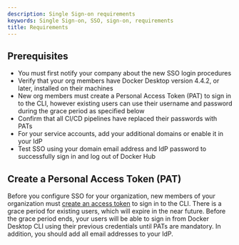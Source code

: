 ```yaml
---
description: Single Sign-on requirements
keywords: Single Sign-on, SSO, sign-on, requirements
title: Requirements
---
```


## Prerequisites

* You must first notify your company about the new SSO login procedures
* Verify that your org members have Docker Desktop version 4.4.2, or later, installed on their machines
* New org members must create a Personal Access Token (PAT) to sign in to the CLI, however existing users can use their username and password during the grace period as specified below
* Confirm that all CI/CD pipelines have replaced their passwords with PATs
* For your service accounts, add your additional domains or enable it in your IdP
* Test SSO using your domain email address and IdP password to successfully sign in and log out of Docker Hub

## Create a Personal Access Token (PAT)

Before you configure SSO for your organization, new members of your organization must [create an access token](../../docker-hub/access-tokens.md) to sign in to the CLI. There is a grace period for existing users, which will expire in the near future. Before the grace period ends, your users will be able to sign in from Docker Desktop CLI using their previous credentials until PATs are mandatory.
In addition, you should add all email addresses to your IdP.

